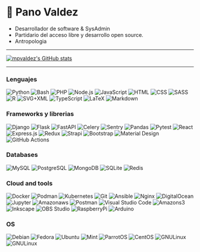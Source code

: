 🦊 Pano Valdez
===

- Desarrollador de software & SysAdmin
- Partidario del acceso libre y desarrollo open source.
- Antropologia 


---
[![mpvaldez's GitHub stats](https://github-readme-stats.vercel.app/api?username=mpvaldez&hide=stars,issues&show_icons=true&theme=tokyonight&count_private=true)](https://github.com/mpvaldez)

---
### Lenguajes

<p>
    <img alt="Python" src="https://img.shields.io/badge/Python-3776AB.svg?logo=python&logoColor=white">
    <img alt="Bash" src="https://img.shields.io/badge/Bash-4EAA25.svg?logo=gnu-bash&logoColor=white">
    <img alt="PHP" src="https://img.shields.io/badge/PHP-777BB4.svg?logo=php&logoColor=white">
    <img alt="Node.js" src="https://img.shields.io/badge/Node.js-339933.svg?logo=node.js&logoColor=white">
    <img alt="JavaScript" src="https://img.shields.io/badge/JavaScript-F7DF1E.svg?logo=javascript&logoColor=black">
    <img alt="HTML" src="https://img.shields.io/badge/HTML-E34F26.svg?logo=html5&logoColor=white">
    <img alt="CSS" src="https://img.shields.io/badge/CSS-1572B6.svg?logo=css3&logoColor=white">
    <img alt="SASS" src="https://img.shields.io/badge/Sass-CC6699.svg?logo=SASS&logoColor=white">
    <img alt="R" src="https://img.shields.io/badge/R-276DC3.svg?logo=r&logoColor=white">
    <img alt="SVG+XML" src="https://img.shields.io/badge/SVG%2BXML-e0982c.svg?logo=svg&logoColor=white">
    <img alt="TypeScript" src="https://img.shields.io/badge/TypeScript-007ACC.svg?logo=typescript&logoColor=white">
    <img alt="LaTeX" src="https://img.shields.io/badge/LaTeX-008080.svg?logo=LaTeX&logoColor=white">
    <img alt="Markdown" src="https://img.shields.io/badge/Markdown-000000.svg?logo=markdown&logoColor=white">
    
</p>

### Frameworks y librerias

<p>
    <img alt="Django" src="https://img.shields.io/badge/Django-092E20?logo=django&logoColor=green">
    <img alt="Flask" src="https://img.shields.io/badge/Flask-000000?logo=flask&logoColor=white">
    <img alt="FastAPI" src="https://img.shields.io/badge/FastAPI-009688?logo=fastapi&logoColor=white">
    <img alt="Celery" src="https://img.shields.io/badge/Celery-37814A?logo=celery&logoColor=white">
    <img alt="Sentry" src="https://img.shields.io/badge/Sentry-362D59?logo=sentry&logoColor=white">
    <img alt="Pandas" src="https://img.shields.io/badge/Pandas-150458.svg?logo=pandas&logoColor=white">
    <img alt="Pytest" src="https://img.shields.io/badge/Pytest-0A9EDC.svg?logo=pytest&logoColor=white">
    <img alt="React" src="https://img.shields.io/badge/React-20232a.svg?logo=react&logoColor=%2361DAFB">
    <img alt="Express.js" src="https://img.shields.io/badge/Express.js-000000.svg?logo=express&logoColor=white">
    <img alt="Redux" src="https://img.shields.io/badge/Redux-764ABC.svg?logo=redux&logoColor=white">
    <img alt="Strapi" src="https://img.shields.io/badge/Strapi-2F2E8B.svg?logo=strapi&logoColor=white">
    <img alt="Bootstrap" src="https://img.shields.io/badge/Bootstrap-7952B3.svg?logo=bootstrap&logoColor=white">
    <img alt="Material Design" src="https://img.shields.io/badge/Material%20Design-757575.svg?logo=material-design&logoColor=white">
    <img alt="GitHub Actions" src="https://img.shields.io/badge/GitHub%20Actions-2088FF.svg?logo=github%20actions&logoColor=white">
</p>

### Databases

<p>
    <img alt="MySQL" src="https://img.shields.io/badge/MySQL-4479A1.svg?logo=mysql&logoColor=white">
    <img alt="PostgreSQL" src ="https://img.shields.io/badge/PostgreSQL-4169E1.svg?logo=postgresql&logoColor=white">
    <img alt="MongoDB" src ="https://img.shields.io/badge/MongoDB-47A248.svg?logo=mongodb&logoColor=white">
    <img alt="SQLite" src ="https://img.shields.io/badge/SQLite-003B57.svg?logo=sqlite&logoColor=white">
    <img alt="Redis" src ="https://img.shields.io/badge/Redis-DC382D.svg?logo=redis&logoColor=white">
</p>

### Cloud and tools

<p>
    <img alt="Docker" src="https://img.shields.io/badge/Docker-2496ED?logo=docker&logoColor=white">
    <img alt="Podman" src="https://img.shields.io/badge/Podman-892CA0?logo=podman&logoColor=white">
    <img alt="Kubernetes" src="https://img.shields.io/badge/Kubernetes-326CE5?logo=kubernetes&logoColor=white">
    <img alt="Git" src="https://img.shields.io/badge/Git-F05032.svg?logo=git&logoColor=white">
    <img alt="Ansible" src="https://img.shields.io/badge/Ansible-EE0000.svg?logo=ansible&logoColor=white">    
    <img alt="Nginx" src="https://img.shields.io/badge/Nginx-009639?logo=nginx&logoColor=white">
    <img alt="DigitalOcean" src="https://img.shields.io/badge/DigitalOcean-0080FF.svg?logo=digitalocean&logoColor=white">    
    <img alt="Jupyter" src="https://img.shields.io/badge/Jupyter-F37626.svg?logo=Jupyter&logoColor=white">
    <img alt="Amazonaws" src="https://img.shields.io/badge/AmazonAWS-232F3E.svg?logo=amazonaws&logoColor=white">        
    <img alt="Postman" src="https://img.shields.io/badge/Postman-FF6C37?logo=postman&logoColor=white">
    <img alt="Visual Studio Code" src="https://img.shields.io/badge/Visual%20Studio%20Code-007ACC.svg?logo=visual-studio-code&logoColor=white">
    <img alt="Amazons3" src="https://img.shields.io/badge/AmazonS3-569A31.svg?logo=amazons3&logoColor=white">         
    <img alt="Inkscape" src="https://img.shields.io/badge/Inkscape-000000?logo=Inkscape&logoColor=white">
    <img alt="OBS Studio" src="https://img.shields.io/badge/-OBS%20Studio-302E31?logo=obs-studio&logoColor=white">
    <img alt="RaspberryPi" src="https://img.shields.io/badge/RaspberryPi-A22846.svg?logo=raspberryPi&logoColor=white">
    <img alt="Arduino" src="https://img.shields.io/badge/-Arduino-00979D?logo=Arduino&logoColor=white">

</p>


### OS


<p>
    <img alt="Debian" src="https://img.shields.io/badge/Debian-red?logo=debian&logoColor=white">
    <img alt="Fedora" src="https://img.shields.io/badge/Fedora-blue?logo=fedora&logoColor=white">
    <img alt="Ubuntu" src="https://img.shields.io/badge/Ubuntu-orange?logo=ubuntu&logoColor=white">
    <img alt="Mint" src="https://img.shields.io/badge/Mint-green?logo=linuxmint&logoColor=white">
    <img alt="ParrotOS" src="https://img.shields.io/badge/ParrotOS-54deff?logo=linux&logoColor=black">    
    <img alt="CentOS" src="https://img.shields.io/badge/CentOS-violet?logo=centos&logoColor=white">
    <img alt="GNULinux" src="https://img.shields.io/badge/GNULinux-white?logo=gnu&logoColor=black">       
    <img alt="GNULinux" src="https://img.shields.io/badge/Windows-blue?logo=windows&logoColor=white">       

</p>

